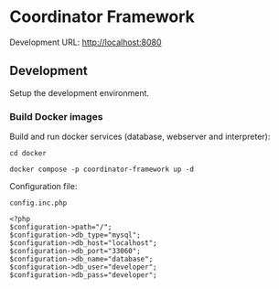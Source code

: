 # Coordinator Framework

Development URL: [http://localhost:8080](http://localhost:8080) 

## Development

Setup the development environment.

### Build Docker images

Build and run docker services (database, webserver and interpreter):

`cd docker`

`docker compose -p coordinator-framework up -d`

Configuration file:

`config.inc.php`

```
<?php
$configuration->path="/";
$configuration->db_type="mysql";
$configuration->db_host="localhost";
$configuration->db_port="33060";
$configuration->db_name="database";
$configuration->db_user="developer";
$configuration->db_pass="developer";
```
